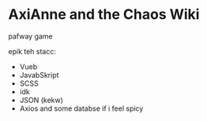 # AxiAnne and the Chaos Wiki

pafway game

epik teh stacc:
- Vueb
- JavabSkript
- SCSS
- idk
- JSON (kekw)
- Axios and some databse if i feel spicy